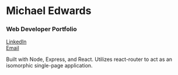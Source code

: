 # Michael Edwards
### Web Developer Portfolio

[LinkedIn](https://www.linkedin.com/in/michaeledwards91)  
[Email](mailto:michael.edwards1991@gmail.com)  

Built with Node, Express, and React. Utilizes react-router to act as an isomorphic single-page application.